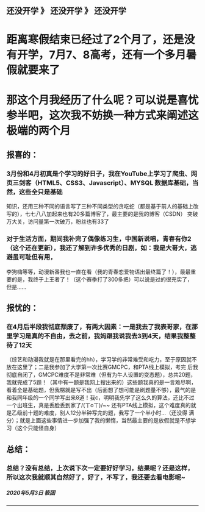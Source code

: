 还没开学 》 还没开学 》 还没开学
---

# 距离寒假结束已经过了2个月了，还是没有开学，7月7、8高考，还有一个多月暑假就要来了

# 那这个月我经历了什么呢？可以说是喜忧参半吧，这次我不妨换一种方式来阐述这极端的两个月

## 报喜的：

### 3月份和4月初真是个学习的好日子，我在YouTube上学习了爬虫、网页三剑客（HTML5、CSS3、Javascript）、MYSQL 数据库基础，当然，这些全只是基础
知识，还用三种不同的语言写了三种不同类型的贪吃蛇（都是基于前人的基础上改写的），七七八八加起来也有20多篇博客了，最主要的是我的博客（CSDN）
突破万大关，访问量第一次破万，粉丝也有33了

### 对于生活方面，期间我补完了偶像练习生，中国新说唱，青春有你2（这个还在更新），我还了解到许多优秀的日剧，如：我是大哥大，逃避虽可耻但有用，
李狗嗨等等，动漫新番我也一直在看（我的青春恋爱物语出最终篇了！），最最重要的是，我终于上王者了！（这个赛季打了300多把）可以说是过的很充实了，
但是......

## 报忧的：

### 在4月后半段我彻底颓废了，有两大因素：一是我去了我表哥家，在那里学习是真的不自由，去之前，我妈跟我说我去3到4天，结果我整整待了12天
（综艺和动漫我就是在那里看完的hh），学习学的非常难受和吃力，至于原因就不放在这里了；二是我参加了大学第一次比赛GMCPC，和PTA线上模拟，考完
后我彻底自闭了，GMCPC难度不是非常难（但有为牛人设置的变态题），总共20题，我就完成了5题！（其中有一题是我网上搜出来的）这些题我真的是一言难尽啊，
看着全是基础题，但我楞就是写不出（后面想了想可能是刷题量不够），最气的是和我同年级的一个同学写出来8道！我c，明明我先学了这么久的算法，还比不过
一个出班生，真是丢脸丢到家了/(ㄒoㄒ)/~~ 还有PTA线上模拟，这个难度真的就是乙级前十题的难度，别人12分半钟写完的题，我写了一个半小时...（还没得
满分）；就是上面这些事情进一步加强了我的懒惰，当然最主要的是放假就是不想学习（这个只能怪自身）

## 总结：

### 总结？没有总结，上次说下次一定要好好学习，结果呢？还是这样，所以这次我就顺其自然好了，好了，不写了，我还要去看电影呢~




##### 2020年5月3日 筱团
---
